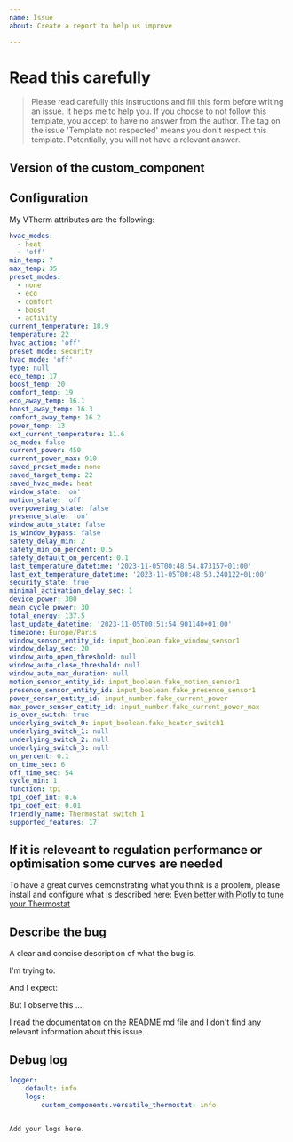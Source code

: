 ```yaml
---
name: Issue
about: Create a report to help us improve

---
```


# Read this carefully

> Please read carefully this instructions and fill this form before writing an issue. It helps me to help you.
> If you choose to not follow this template, you accept to have no answer from the author. The tag on the issue 'Template not respected' means you don't respect this template. Potentially, you will not have a relevant answer.

<!-- This template will allow the maintainer to be efficient and post the more accurante response as possible. There is many types / modes / configuration possible, so the analysis can be very tricky. If don't follow this template, your issue could be rejected without any message. Please help me to help you. -->

<!-- Before you open a new issue, search through the existing issues to see if others have had the same problem.

If you have a simple question or you are not sure this is an issue, don't open an issue but open a new discussion [here](https://github.com/jmcollin78/versatile_thermostat/discussions).

Check also in the [Troubleshooting] paragrah of the README if the aswer is not already given.

Issues not containing the minimum requirements will be closed:

- Issues without a description (using the header is not good enough) will be closed.
- Issues that don't follow this template could be closed

-->

## Version of the custom_component
<!-- If you are not using the newest version, download and try that before opening an issue
If you are unsure about the version check the manifest.json file.
-->

## Configuration

<!-- Copy / paste the attributes of the VTherm here. You can go to Development Tool / States, find and select your VTherm and the copy/paste the attributes. Surround these attributes by a yaml formatting ```yaml <put the attributes> .... ```
Without these attribute support is impossible due to the number of configuration attributes the VTherm have (more than 60). -->

My VTherm attributes are the following:
```yaml
hvac_modes:
  - heat
  - 'off'
min_temp: 7
max_temp: 35
preset_modes:
  - none
  - eco
  - comfort
  - boost
  - activity
current_temperature: 18.9
temperature: 22
hvac_action: 'off'
preset_mode: security
hvac_mode: 'off'
type: null
eco_temp: 17
boost_temp: 20
comfort_temp: 19
eco_away_temp: 16.1
boost_away_temp: 16.3
comfort_away_temp: 16.2
power_temp: 13
ext_current_temperature: 11.6
ac_mode: false
current_power: 450
current_power_max: 910
saved_preset_mode: none
saved_target_temp: 22
saved_hvac_mode: heat
window_state: 'on'
motion_state: 'off'
overpowering_state: false
presence_state: 'on'
window_auto_state: false
is_window_bypass: false
safety_delay_min: 2
safety_min_on_percent: 0.5
safety_default_on_percent: 0.1
last_temperature_datetime: '2023-11-05T00:48:54.873157+01:00'
last_ext_temperature_datetime: '2023-11-05T00:48:53.240122+01:00'
security_state: true
minimal_activation_delay_sec: 1
device_power: 300
mean_cycle_power: 30
total_energy: 137.5
last_update_datetime: '2023-11-05T00:51:54.901140+01:00'
timezone: Europe/Paris
window_sensor_entity_id: input_boolean.fake_window_sensor1
window_delay_sec: 20
window_auto_open_threshold: null
window_auto_close_threshold: null
window_auto_max_duration: null
motion_sensor_entity_id: input_boolean.fake_motion_sensor1
presence_sensor_entity_id: input_boolean.fake_presence_sensor1
power_sensor_entity_id: input_number.fake_current_power
max_power_sensor_entity_id: input_number.fake_current_power_max
is_over_switch: true
underlying_switch_0: input_boolean.fake_heater_switch1
underlying_switch_1: null
underlying_switch_2: null
underlying_switch_3: null
on_percent: 0.1
on_time_sec: 6
off_time_sec: 54
cycle_min: 1
function: tpi
tpi_coef_int: 0.6
tpi_coef_ext: 0.01
friendly_name: Thermostat switch 1
supported_features: 17
```

<!-- Please do not send an image but a copy / paste of the attributes in yaml format. -->

## If it is releveant to regulation performance or optimisation some curves are needed
To have a great curves demonstrating what you think is a problem, please install and configure what is described here: [Even better with Plotly to tune your Thermostat](#even-better-with-plotly-to-tune-your-thermostat)

## Describe the bug
A clear and concise description of what the bug is.

I'm trying to:
<!-- compleete the description -->

And I expect:
<!-- complete the expectations -->

But I observe this ....
<!-- complete what you observe and why you think it is erroneous. -->

I read the documentation on the README.md file and I don't find any relevant information about this issue.


## Debug log

<!-- To enable debug logs check this https://www.home-assistant.io/components/logger/
Add the following configuration into your `configuration.yaml` (or `logger.yaml` if you have one) to enable logs:  -->

```yaml
logger:
    default: info
    logs:
        custom_components.versatile_thermostat: info
```

<!-- You can also switch to debug mode but be careful, in debug mode, the logs are verbose.
Please copy/paste the releveant logs (around the failure) below: -->

```text

Add your logs here.

```